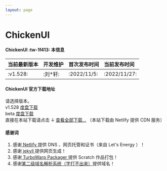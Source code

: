 ```yaml
---
layout: page
---
```

# ChickenUI

#### ChickenUI  :tw-1f413: 本信息
|当前最新版本|开发维护|首次发布时间|当前发布时间|
|:----------|:-------|:---|:------|
|:v1.528:|:刘*轩:|:2022/11/5:|:2022/11/27:|

#### ChickenUI 官方下载地址
请选择版本。  
v1.528 [度盘下载](https://pan.baidu.com/s/1cbTUDYrjBIDdG-hWX_gM9w)<br>
beta [度盘下载](https://pan.baidu.com/s/124x8bAxD0aUAj3rcWIQyQQ)<br>
直接在本站下载请点击 ↓
[查看全部下载...](chickenui/download)
（本站下载由 Netlify 提供 CDN 服务）

#### 感谢词
1.  感谢[ Netlify ](https://netlify.com)提供 DNS 、网页托管和证书（来自 Let's Energy ）！
2.  感谢[ jekyll ](https://jekyllrb.com)提供网页生成！
3.  感谢[ TurboWarp Packager ](https://packager.turbowarp.org/)提供 Scratch 作品打包！
4.  感谢[某二级域名解析系统（字打不出来）](https://nuoxnuo.eu.org/)提供域名！